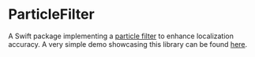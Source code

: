 # ParticleFilter

A Swift package implementing a [particle filter](https://en.wikipedia.org/wiki/Particle_filter) to enhance localization accuracy.
A very simple demo showcasing this library can be found [here](https://github.com/micheleAndreata/pf-demo/tree/main).
